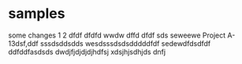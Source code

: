 # samples
some changes
1
2
dfdf
dfdfd
wwdw
dffd
dfdf
sds
seweewe
Project A-13dsf,ddf
sssdsddsdds
wesdsssdsdsdddddfdf
sedewdfdsdfdf
ddfddfasdsds
dwdjfjdjdjdjhdfsj
xdsjhjsdhjds
dnfj
